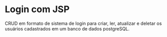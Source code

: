 # Login com JSP
CRUD em formato de sistema de login para criar, ler, atualizar e deletar os usuários cadastrados em um banco de dados postgreSQL.
